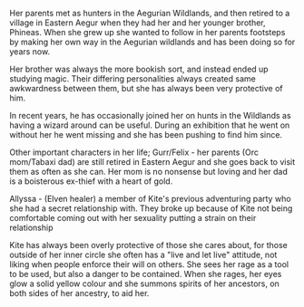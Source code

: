 Her parents met as hunters in the Aegurian Wildlands, and then retired to a village in Eastern Aegur when they had her and her younger brother, Phineas. When she grew up she wanted to follow in her parents footsteps by making her own way in the Aegurian wildlands and has been doing so for years now.

Her brother was always the more bookish sort, and instead ended up studying magic. Their differing personalities always created same awkwardness between them, but she has always been very protective of him.

In recent years, he has occasionally joined her on hunts in the Wildlands as having a wizard around can be useful. During an exhibition that he went on without her he went missing and she has been pushing to find him since.

Other important characters in her life; Gurr/Felix - her parents (Orc mom/Tabaxi dad) are still retired in Eastern Aegur and she goes back to visit them as often as she can. Her mom is no nonsense but loving and her dad is a boisterous ex-thief with a heart of gold. 

Allyssa - (Elven healer) a member of Kite's previous adventuring party who she had a secret relationship with. They broke up because of Kite not being comfortable coming out with her sexuality putting a strain on their relationship

Kite has always been overly protective of those she cares about, for those outside of her inner circle she often has a "live and let live" attitude, not liking when people enforce their will on others. She sees her rage as a tool to be used, but also a danger to be contained. When she rages, her eyes glow a solid yellow colour and she summons spirits of her ancestors, on both sides of her ancestry, to aid her.